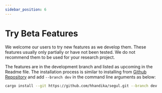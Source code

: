 ```yaml
---
sidebar_position: 6
---
```

# Try Beta Features

We welcome our users to try new features as we develop them. These features usually only partially or have not been tested. We do not recommend them to be used for your research project.

The features are in the development branch and listed as upcoming in the Readme file. The installation process is similar to installing from [Github Repository](./install_source#installing-from-a-github-repository) and add `--branch dev` in the command line arguments as below:

```Bash
cargo install --git https://github.com/hhandika/segul.git --branch dev
```
